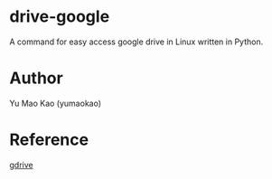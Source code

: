 drive-google
============

A command for easy access google drive in Linux written in Python.

Author
============
Yu Mao Kao (yumaokao)

Reference
============
[gdrive](https://github.com/prasmussen/gdrive)
